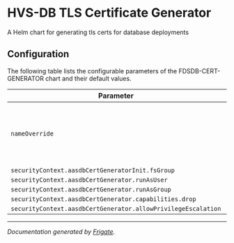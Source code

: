 
HVS-DB TLS Certificate Generator  
===============================

A Helm chart for generating tls certs for database deployments


## Configuration

The following table lists the configurable parameters of the FDSDB-CERT-GENERATOR chart and their default values.

| Parameter                | Description             | Default        |
| ------------------------ | ----------------------- | -------------- |
| `nameOverride` | The name for FDSDB-CERT-GENERATOR chart (Default: .Chart.Name) | `""` |
| `securityContext.aasdbCertGeneratorInit.fsGroup` |  | `1001` |
| `securityContext.aasdbCertGenerator.runAsUser` |  | `1001` |
| `securityContext.aasdbCertGenerator.runAsGroup` |  | `1001` |
| `securityContext.aasdbCertGenerator.capabilities.drop` |  | `["all"]` |
| `securityContext.aasdbCertGenerator.allowPrivilegeEscalation` |  | `false` |



---
_Documentation generated by [Frigate](https://frigate.readthedocs.io)._

